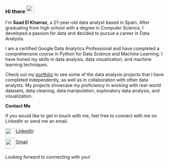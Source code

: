 ### Hi there <img src="https://media.giphy.com/media/hvRJCLFzcasrR4ia7z/giphy.gif" width="25px">

I'm **Saad El Kharraz**, a 21-year-old data analyst based in Spain. After graduating from high school with a degree in Computer Science, I developed a passion for data and decided to pursue a career in Data Analysis.

I am a certified Google Data Analytics Professional and have completed a comprehensive course in Python for Data Science and Machine Learning. I have honed my skills in data analysis, data visualization, and machine learning techniques.

Check out my <a href="https://github.com/ElkSaad/Portfolio_Data_Analysis"> portfolio</a> to see some of the data analysis projects that I have completed independently, as well as in collaboration with other data analysts. My projects showcase my proficiency in working with real-world datasets, data cleaning, data manipulation, exploratory data analysis, and visualization.


**Contact Me**

If you would like to get in touch with me, feel free to connect with me on LinkedIn or send me an email.

<img align="left"  width="30px" src="https://cdn2.iconfinder.com/data/icons/social-media-icons-23/800/linkedin-512.png"/> <a href="https://www.linkedin.com/in/elkharrazsaad/">LinkedIn</a> 
 <br>
 <br>
<img align="left"  width="30px" src="https://cdn4.iconfinder.com/data/icons/social-media-logos-6/512/112-gmail_email_mail-512.png"/>
<a href="mailto:elkharrazsaad1@gmail.com">Gmail</a>
<br>
 <br>



Looking forward to connecting with you!
